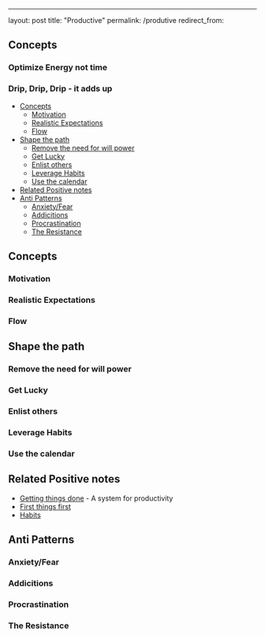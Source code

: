 ---

layout: post
title: "Productive"
permalink: /produtive
redirect_from:

## Concepts

### Optimize Energy not time

### Drip, Drip, Drip - it adds up

<!-- vim-markdown-toc GFM -->

- [Concepts](#concepts)
  - [Motivation](#motivation)
  - [Realistic Expectations](#realistic-expectations)
  - [Flow](#flow)
- [Shape the path](#shape-the-path)
  - [Remove the need for will power](#remove-the-need-for-will-power)
  - [Get Lucky](#get-lucky)
  - [Enlist others](#enlist-others)
  - [Leverage Habits](#leverage-habits)
  - [Use the calendar](#use-the-calendar)
- [Related Positive notes](#related-positive-notes)
- [Anti Patterns](#anti-patterns)
  - [Anxiety/Fear](#anxietyfear)
  - [Addicitions](#addicitions)
  - [Procrastination](#procrastination)
  - [The Resistance](#the-resistance)

<!-- vim-markdown-toc -->

## Concepts

### Motivation

### Realistic Expectations

### Flow

## Shape the path

### Remove the need for will power

### Get Lucky

### Enlist others

### Leverage Habits

### Use the calendar

## Related Positive notes

- [Getting things done](/gty) - A system for productivity
- [First things first](/7h-c2)
- [Habits](/habits)

## Anti Patterns

### Anxiety/Fear

### Addicitions

### Procrastination

### The Resistance
